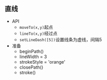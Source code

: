 ## 直线
* API
  * `moveTo(x,y)`起点
  * `lineTo(x,y)`经过点
  * `setLineDash([5])`设置线条为虚线，间隔5
* 准备
  * beginPath()
  * lineWidth = 3
  * strokeStyle = 'orange'
  * closePath()
  * stroke()